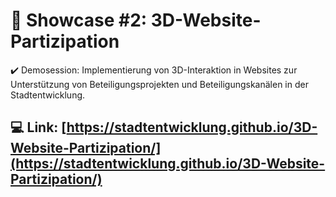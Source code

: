 # :mechanical_arm: Showcase #2: 3D-Website-Partizipation
:heavy_check_mark: Demosession: Implementierung von 3D-Interaktion in Websites zur Unterstützung von Beteiligungsprojekten und Beteiligungskanälen in der Stadtentwicklung.

## :computer: Link: [https://stadtentwicklung.github.io/3D-Website-Partizipation/](https://stadtentwicklung.github.io/3D-Website-Partizipation/)

